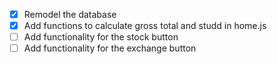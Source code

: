 - [x] Remodel the database
- [x] Add functions to calculate gross total and studd in home.js
- [ ] Add functionality for the stock button
- [ ] Add functionality for the exchange button
